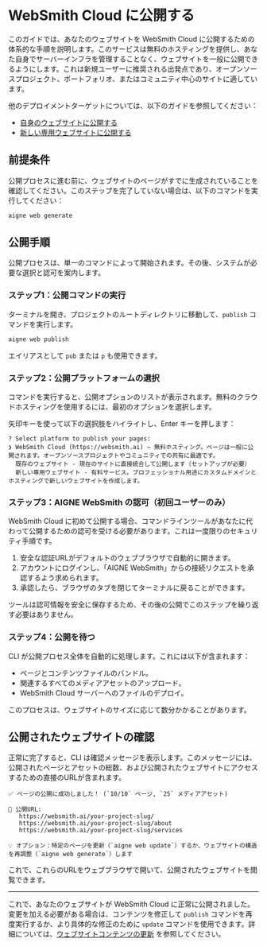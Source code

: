 # WebSmith Cloud に公開する

このガイドでは、あなたのウェブサイトを WebSmith Cloud に公開するための体系的な手順を説明します。このサービスは無料のホスティングを提供し、あなた自身でサーバーインフラを管理することなく、ウェブサイトを一般に公開できるようにします。これは新規ユーザーに推奨される出発点であり、オープンソースプロジェクト、ポートフォリオ、またはコミュニティ中心のサイトに適しています。

他のデプロイメントターゲットについては、以下のガイドを参照してください：
- [自身のウェブサイトに公開する](./core-tasks-publishing-your-website-custom.md)
- [新しい専用ウェブサイトに公開する](./core-tasks-publishing-your-website-new-dedicated-website.md)

## 前提条件

公開プロセスに進む前に、ウェブサイトのページがすでに生成されていることを確認してください。このステップを完了していない場合は、以下のコマンドを実行してください：

```bash
aigne web generate
```

## 公開手順

公開プロセスは、単一のコマンドによって開始されます。その後、システムが必要な選択と認可を案内します。

### ステップ1：公開コマンドの実行

ターミナルを開き、プロジェクトのルートディレクトリに移動して、`publish` コマンドを実行します。

```bash Command Line icon=lucide:terminal
aigne web publish
```

エイリアスとして `pub` または `p` も使用できます。

### ステップ2：公開プラットフォームの選択

コマンドを実行すると、公開オプションのリストが表示されます。無料のクラウドホスティングを使用するには、最初のオプションを選択します。

矢印キーを使って以下の選択肢をハイライトし、Enter キーを押します：

```text
? Select platform to publish your pages:
❯ WebSmith Cloud (https://websmith.ai) – 無料ホスティング。ページは一般に公開されます。オープンソースプロジェクトやコミュニティでの共有に最適です。
  既存のウェブサイト - 現在のサイトに直接統合して公開します（セットアップが必要）
  新しい専用ウェブサイト - 有料サービス。プロフェッショナル用途にカスタムドメインとホスティングで新しいウェブサイトを作成します。
```

### ステップ3：AIGNE WebSmith の認可（初回ユーザーのみ）

WebSmith Cloud に初めて公開する場合、コマンドラインツールがあなたに代わって公開するための認可を受ける必要があります。これは一度限りのセキュリティ手順です。

1.  安全な認証URLがデフォルトのウェブブラウザで自動的に開きます。
2.  アカウントにログインし、「AIGNE WebSmith」からの接続リクエストを承認するよう求められます。
3.  承認したら、ブラウザのタブを閉じてターミナルに戻ることができます。

ツールは認可情報を安全に保存するため、その後の公開でこのステップを繰り返す必要はありません。

### ステップ4：公開を待つ

CLI が公開プロセス全体を自動的に処理します。これには以下が含まれます：
- ページとコンテンツファイルのバンドル。
- 関連するすべてのメディアアセットのアップロード。
- WebSmith Cloud サーバーへのファイルのデプロイ。

このプロセスは、ウェブサイトのサイズに応じて数分かかることがあります。

## 公開されたウェブサイトの確認

正常に完了すると、CLI は確認メッセージを表示します。このメッセージには、公開されたページとアセットの総数、および公開されたウェブサイトにアクセスするための直接のURLが含まれます。

```text
✅ ページの公開に成功しました！ (`10/10` ページ, `25` メディアアセット)

🔗 公開URL:
   https://websmith.ai/your-project-slug/
   https://websmith.ai/your-project-slug/about
   https://websmith.ai/your-project-slug/services

💡 オプション：特定のページを更新（`aigne web update`）するか、ウェブサイトの構造を再調整（`aigne web generate`）します
```

これで、これらのURLをウェブブラウザで開いて、公開されたウェブサイトを閲覧できます。

---

これで、あなたのウェブサイトが WebSmith Cloud に正常に公開されました。変更を加える必要がある場合は、コンテンツを修正して `publish` コマンドを再度実行するか、より具体的な修正のために `update` コマンドを使用できます。詳細については、[ウェブサイトコンテンツの更新](./core-tasks-updating-website-content.md) を参照してください。